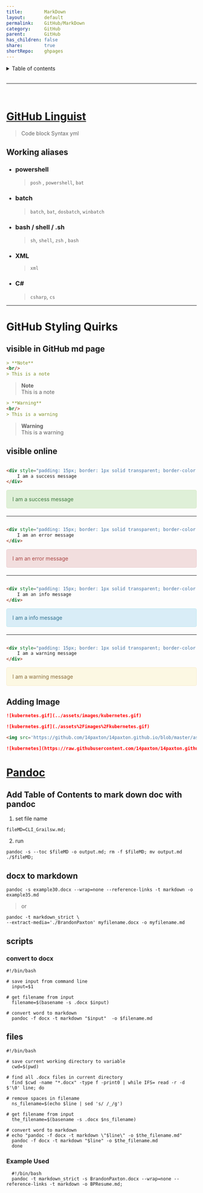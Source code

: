 ```yaml
---
title:        MarkDown
layout:       default
permalink:    GitHub/MarkDown
category:     GitHub
parent:       GitHub
has_children: false
share:        true
shortRepo:    ghpages                    
---
```



<details markdown="block">                  
<summary>                  
Table of contents                  
</summary>                  
{: .text-delta }                  
1. TOC                  
{:toc}                  
</details>                  

<br/>                  

***                  

<br/>                  

# [GitHub Linguist](https://github.com/github-linguist/linguist/blob/master/lib/linguist/languages.yml)

> Code block Syntax yml

## Working aliases

* ### powershell
  > ```posh``` , ```powershell```, ```bat```
* ### batch
  > ```batch```, ```bat```, ```dosbatch```, ```winbatch```
* ### bash / shell / .sh
  > ```sh```, ```shell```, ```zsh``` , ```bash```
* ### XML
  > ```xml```
* ### C#
  > ```csharp```, ```cs```

---

# GitHub Styling Quirks

## visible in GitHub md page

```markdown    
> **Note**
<br/>
> This is a note    
```    

> **Note**
> <br/>
> This is a note

```markdown    
> **Warning**
<br/>
> This is a warning    
```    

> **Warning**
> <br/>
> This is a warning

## visible online

```html    

<div style="padding: 15px; border: 1px solid transparent; border-color: transparent; margin-bottom: 20px; border-radius: 4px; color: #3c763d; background-color: #dff0d8; border-color: #d6e9c6;">
    I am a success message
</div> 
```    

<div style="padding: 15px; border: 1px solid transparent; border-color: transparent; margin-bottom: 20px; border-radius: 4px; color: #3c763d; background-color: #dff0d8; border-color: #d6e9c6;">            
I am a success message                
</div>            

---

```html    

<div style="padding: 15px; border: 1px solid transparent; border-color: transparent; margin-bottom: 20px; border-radius: 4px; color: #a94442; background-color: #f2dede; border-color: #ebccd1;">
    I am an error message
</div>  
```

<div style="padding: 15px; border: 1px solid transparent; border-color: transparent; margin-bottom: 20px; border-radius: 4px; color: #a94442; background-color: #f2dede; border-color: #ebccd1;">            
I am an error message                
</div>      

---

```html    

<div style="padding: 15px; border: 1px solid transparent; border-color: transparent; margin-bottom: 20px; border-radius: 4px; color: #31708f; background-color: #d9edf7; border-color: #bce8f1;">
    I am an info message
</div>   
```    

<div style="padding: 15px; border: 1px solid transparent; border-color: transparent; margin-bottom: 20px; border-radius: 4px; color: #31708f; background-color: #d9edf7; border-color: #bce8f1;">            
I am a info message                
</div>            

---

```html    

<div style="padding: 15px; border: 1px solid transparent; border-color: transparent; margin-bottom: 20px; border-radius: 4px; color: #8a6d3b;; background-color: #fcf8e3; border-color: #faebcc;">
    I am a warning message
</div>     
```    

<div style="padding: 15px; border: 1px solid transparent; border-color: transparent; margin-bottom: 20px; border-radius: 4px; color: #8a6d3b;; background-color: #fcf8e3; border-color: #faebcc;">            
I am a warning message                
</div>        

## Adding Image

```markdown
![kubernetes.gif](../assets/images/kubernetes.gif)
```

```markdown
![kubernetes.gif](./assets%2Fimages%2Fkubernetes.gif)
```

```html
<img src='https://github.com/14paxton/14paxton.github.io/blob/master/assets/images/kubernetes.gif?raw=true' alt="kubernetes"/>
```

```markdown
![kubernetes](https://raw.githubusercontent.com/14paxton/14paxton.github.io/master/assets/images/kubernetes.gif)
```

# [Pandoc](https://pandoc.org/demos.html)

## Add Table of Contents to mark down doc with pandoc

1) set file name

```shell                  
fileMD=CLI_Grailsw.md;                  
```                  

2) run

```shell                  
pandoc -s --toc $fileMD -o output.md; rm -f $fileMD; mv output.md ./$fileMD;                  
```                  

## docx to markdown

```shell                  
pandoc -s example30.docx --wrap=none --reference-links -t markdown -o example35.md                  
```                  

> or

  ```shell                  
  pandoc -t markdown_strict \                  
  --extract-media='./BrandonPaxton' myfilename.docx -o myfilename.md                  
  ```                  

## scripts

### convert to docx

```shell                  
#!/bin/bash                  
                    
# save input from command line                  
  input=$1                  
                    
# get filename from input                  
  filename=$(basename -s .docx $input)                  
                    
# convert word to markdown                  
  pandoc -f docx -t markdown "$input"  -o $filename.md                  
```                  

## files

```shell                  
#!/bin/bash                  
                   
# save current working directory to variable                  
  cwd=$(pwd)                  
                   
# find all .docx files in current directory                  
  find $cwd -name "*.docx" -type f -print0 | while IFS= read -r -d $'\0' line; do                  
                   
# remove spaces in filename                  
  ns_filename=$(echo $line | sed 's/ /_/g')                  
                   
# get filename from input                  
  the_filename=$(basename -s .docx $ns_filename)                  
                   
# convert word to markdown                  
# echo "pandoc -f docx -t markdown \"$line\" -o $the_filename.md"                  
  pandoc -f docx -t markdown "$line" -o $the_filename.md                  
  done                  
```

### Example Used

```shell                
  #!/bin/bash                
  pandoc -t markdown_strict -s BrandonPaxton.docx --wrap=none --reference-links -t markdown -o BPResume.md;
```    